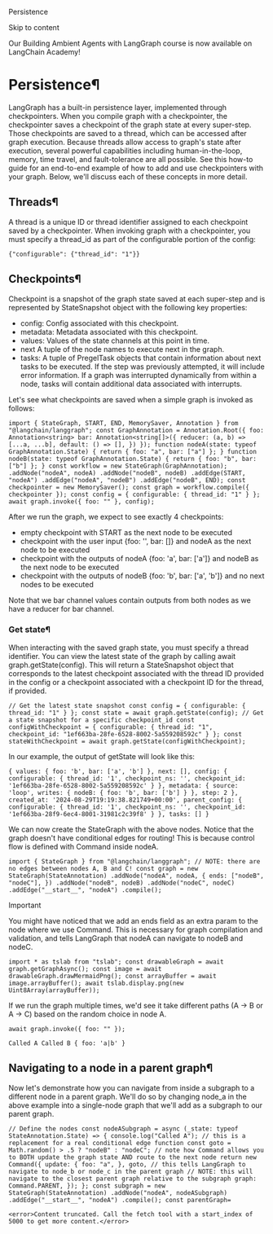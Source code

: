 Persistence

Skip to content

Our Building Ambient Agents with LangGraph course is now available on LangChain Academy!

# Persistence¶

LangGraph has a built-in persistence layer, implemented through checkpointers. When you compile graph with a checkpointer, the checkpointer saves a checkpoint of the graph state at every super-step. Those checkpoints are saved to a thread, which can be accessed after graph execution. Because threads allow access to graph's state after execution, several powerful capabilities including human-in-the-loop, memory, time travel, and fault-tolerance are all possible. See this how-to guide for an end-to-end example of how to add and use checkpointers with your graph. Below, we'll discuss each of these concepts in more detail.

## Threads¶

A thread is a unique ID or thread identifier assigned to each checkpoint saved by a checkpointer. When invoking graph with a checkpointer, you must specify a thread\_id as part of the configurable portion of the config:

```
{"configurable": {"thread_id": "1"}}
```

## Checkpoints¶

Checkpoint is a snapshot of the graph state saved at each super-step and is represented by StateSnapshot object with the following key properties:

* config: Config associated with this checkpoint.
* metadata: Metadata associated with this checkpoint.
* values: Values of the state channels at this point in time.
* next A tuple of the node names to execute next in the graph.
* tasks: A tuple of PregelTask objects that contain information about next tasks to be executed. If the step was previously attempted, it will include error information. If a graph was interrupted dynamically from within a node, tasks will contain additional data associated with interrupts.

Let's see what checkpoints are saved when a simple graph is invoked as follows:

```
import { StateGraph, START, END, MemorySaver, Annotation } from "@langchain/langgraph"; const GraphAnnotation = Annotation.Root({ foo: Annotation<string> bar: Annotation<string[]>({ reducer: (a, b) => [...a, ...b], default: () => [], }) }); function nodeA(state: typeof GraphAnnotation.State) { return { foo: "a", bar: ["a"] }; } function nodeB(state: typeof GraphAnnotation.State) { return { foo: "b", bar: ["b"] }; } const workflow = new StateGraph(GraphAnnotation); .addNode("nodeA", nodeA) .addNode("nodeB", nodeB) .addEdge(START, "nodeA") .addEdge("nodeA", "nodeB") .addEdge("nodeB", END); const checkpointer = new MemorySaver(); const graph = workflow.compile({ checkpointer }); const config = { configurable: { thread_id: "1" } }; await graph.invoke({ foo: "" }, config);
```

After we run the graph, we expect to see exactly 4 checkpoints:

* empty checkpoint with START as the next node to be executed
* checkpoint with the user input {foo: '', bar: []} and nodeA as the next node to be executed
* checkpoint with the outputs of nodeA {foo: 'a', bar: ['a']} and nodeB as the next node to be executed
* checkpoint with the outputs of nodeB {foo: 'b', bar: ['a', 'b']} and no next nodes to be executed

Note that we bar channel values contain outputs from both nodes as we have a reducer for bar channel.

### Get state¶

When interacting with the saved graph state, you must specify a thread identifier. You can view the latest state of the graph by calling await graph.getState(config). This will return a StateSnapshot object that corresponds to the latest checkpoint associated with the thread ID provided in the config or a checkpoint associated with a checkpoint ID for the thread, if provided.

```
// Get the latest state snapshot const config = { configurable: { thread_id: "1" } }; const state = await graph.getState(config); // Get a state snapshot for a specific checkpoint_id const configWithCheckpoint = { configurable: { thread_id: "1", checkpoint_id: "1ef663ba-28fe-6528-8002-5a559208592c" } }; const stateWithCheckpoint = await graph.getState(configWithCheckpoint);
```

In our example, the output of getState will look like this:

```
{ values: { foo: 'b', bar: ['a', 'b'] }, next: [], config: { configurable: { thread_id: '1', checkpoint_ns: '', checkpoint_id: '1ef663ba-28fe-6528-8002-5a559208592c' } }, metadata: { source: 'loop', writes: { nodeB: { foo: 'b', bar: ['b'] } }, step: 2 }, created_at: '2024-08-29T19:19:38.821749+00:00', parent_config: { configurable: { thread_id: '1', checkpoint_ns: '', checkpoint_id: '1ef663ba-28f9-6ec4-8001-31981c2c39f8' } }, tasks: [] }
```

We can now create the StateGraph with the above nodes. Notice that the graph doesn't have conditional edges for routing! This is because control flow is defined with Command inside nodeA.

```
import { StateGraph } from "@langchain/langgraph"; // NOTE: there are no edges between nodes A, B and C! const graph = new StateGraph(StateAnnotation) .addNode("nodeA", nodeA, { ends: ["nodeB", "nodeC"], }) .addNode("nodeB", nodeB) .addNode("nodeC", nodeC) .addEdge("__start__", "nodeA") .compile();
```

Important

You might have noticed that we add an ends field as an extra param to the node where we use Command. This is necessary for graph compilation and validation, and tells LangGraph that nodeA can navigate to nodeB and nodeC.

```
import * as tslab from "tslab"; const drawableGraph = await graph.getGraphAsync(); const image = await drawableGraph.drawMermaidPng(); const arrayBuffer = await image.arrayBuffer(); await tslab.display.png(new Uint8Array(arrayBuffer));
```

If we run the graph multiple times, we'd see it take different paths (A -> B or A -> C) based on the random choice in node A.

```
await graph.invoke({ foo: "" });
```

```
Called A Called B { foo: 'a|b' }
```

## Navigating to a node in a parent graph¶

Now let's demonstrate how you can navigate from inside a subgraph to a different node in a parent graph. We'll do so by changing node\_a in the above example into a single-node graph that we'll add as a subgraph to our parent graph.

```
// Define the nodes const nodeASubgraph = async (_state: typeof StateAnnotation.State) => { console.log("Called A"); // this is a replacement for a real conditional edge function const goto = Math.random() > .5 ? "nodeB" : "nodeC"; // note how Command allows you to BOTH update the graph state AND route to the next node return new Command({ update: { foo: "a", }, goto, // this tells LangGraph to navigate to node_b or node_c in the parent graph // NOTE: this will navigate to the closest parent graph relative to the subgraph graph: Command.PARENT, }); }; const subgraph = new StateGraph(StateAnnotation) .addNode("nodeA", nodeASubgraph) .addEdge("__start__", "nodeA") .compile(); const parentGraph=

<error>Content truncated. Call the fetch tool with a start_index of 5000 to get more content.</error>